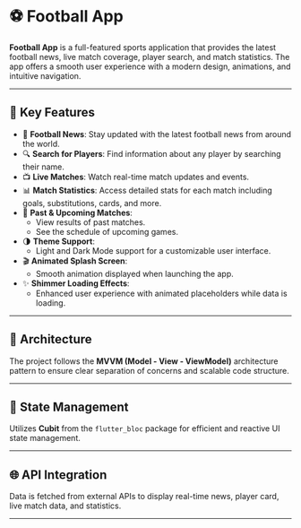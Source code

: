 # ⚽ Football App

**Football App** is a full-featured sports application that provides the latest football news, live match coverage, player search, and match statistics. The app offers a smooth user experience with a modern design, animations, and intuitive navigation.

---

## 📱 Key Features

- 📰 **Football News**: Stay updated with the latest football news from around the world.
- 🔍 **Search for Players**: Find information about any player by searching their name.
- 📺 **Live Matches**: Watch real-time match updates and events.
- 📊 **Match Statistics**: Access detailed stats for each match including goals, substitutions, cards, and more.
- 📅 **Past & Upcoming Matches**:
  - View results of past matches.
  - See the schedule of upcoming games.
- 🌗 **Theme Support**:
  - Light and Dark Mode support for a customizable user interface.
- 🎬 **Animated Splash Screen**:
  - Smooth animation displayed when launching the app.
- ✨ **Shimmer Loading Effects**:
  - Enhanced user experience with animated placeholders while data is loading.

---

## 🧱 Architecture

The project follows the **MVVM (Model - View - ViewModel)** architecture pattern to ensure clear separation of concerns and scalable code structure.

---

## 🧠 State Management

Utilizes **Cubit** from the `flutter_bloc` package for efficient and reactive UI state management.

---

## 🌐 API Integration

Data is fetched from external APIs to display real-time news, player card, live match data, and statistics.

---
